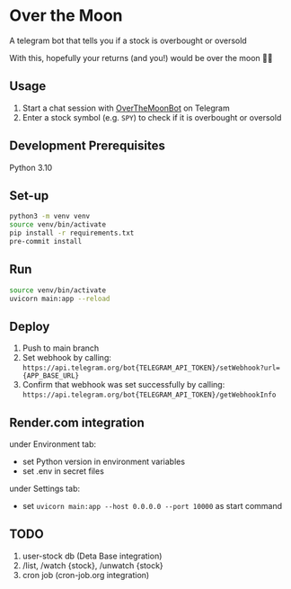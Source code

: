 # Over the Moon

A telegram bot that tells you if a stock is overbought or oversold

With this, hopefully your returns (and you!) would be over the moon 🚀🌔

## Usage

1. Start a chat session with [OverTheMoonBot](https://t.me/OverTheMoonBot) on Telegram
2. Enter a stock symbol (e.g. `SPY`) to check if it is overbought or oversold

## Development Prerequisites

Python 3.10

## Set-up

```bash
python3 -m venv venv
source venv/bin/activate
pip install -r requirements.txt
pre-commit install
```

## Run

```bash
source venv/bin/activate
uvicorn main:app --reload
```

## Deploy

1. Push to main branch
2. Set webhook by calling: `https://api.telegram.org/bot{TELEGRAM_API_TOKEN}/setWebhook?url={APP_BASE_URL}`
3. Confirm that webhook was set successfully by calling: `https://api.telegram.org/bot{TELEGRAM_API_TOKEN}/getWebhookInfo`

## Render.com integration

under Environment tab:

- set Python version in environment variables
- set .env in secret files

under Settings tab:

- set `uvicorn main:app --host 0.0.0.0 --port 10000` as start command

## TODO

1. user-stock db (Deta Base integration)
2. /list, /watch {stock}, /unwatch {stock}
3. cron job (cron-job.org integration)
